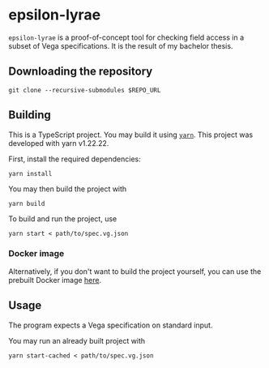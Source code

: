 # epsilon-lyrae

`epsilon-lyrae` is a proof-of-concept tool for checking field access in a subset of Vega specifications.
It is the result of my bachelor thesis.

## Downloading the repository
```
git clone --recursive-submodules $REPO_URL
```

## Building
This is a TypeScript project.
You may build it using [`yarn`](https://yarnpkg.com/getting-started/install).
This project was developed with yarn v1.22.22.

First, install the required dependencies:
```
yarn install
```

You may then build the project with
```
yarn build
```

To build and run the project, use
```
yarn start < path/to/spec.vg.json
```

### Docker image
Alternatively, if you don't want to build the project yourself,
you can use the prebuilt Docker image [here](TODO).

## Usage
The program expects a Vega specification on standard input.

You may run an already built project with
```
yarn start-cached < path/to/spec.vg.json
```
